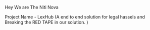 Hey We are The Niti Nova 

Project Name - LexHub
(A end to end solution for legal hassels and Breaking the RED TAPE in our solution. )